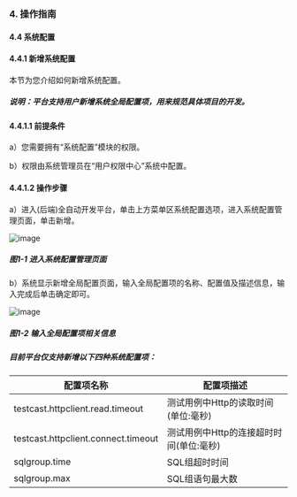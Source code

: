 ### 4. 操作指南

#### 4.4 系统配置

#### 4.4.1 新增系统配置

本节为您介绍如何新增系统配置。

##### 说明：平台支持用户新增系统全局配置项，用来规范具体项目的开发。

#### 4.4.1.1 前提条件

a）您需要拥有“系统配置”模块的权限。

b）权限由系统管理员在“用户权限中心”系统中配置。

#### 4.4.1.2 操作步骤

a）进入(后端)全自动开发平台，单击上方菜单区系统配置选项，进入系统配置管理页面，单击新增。

![image](https://user-images.githubusercontent.com/79617492/196904816-0fe20164-3b76-4c16-acc2-92b68dc6e825.png)

##### 图1-1 进入系统配置管理页面

b）系统显示新增全局配置页面，输入全局配置项的名称、配置值及描述信息，输入完成后单击确定即可。

![image](https://user-images.githubusercontent.com/79617492/196904833-dae957d3-34f6-442d-b87d-01598b8d5e6c.png)

##### 图1-2 输入全局配置项相关信息

##### 目前平台仅支持新增以下四种系统配置项：

|配置项名称|配置项描述|
|---|---|
|testcast.httpclient.read.timeout|测试用例中Http的读取时间(单位:毫秒)|
|testcast.httpclient.connect.timeout |测试用例中Http的连接超时时间(单位:毫秒)|
|sqlgroup.time|SQL组超时时间|
|sqlgroup.max|SQL组语句最大数|
